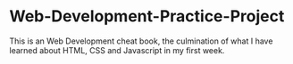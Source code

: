 # Web-Development-Practice-Project
This is an Web Development cheat book, the culmination of what I have learned about HTML, CSS and Javascript in my first week.
